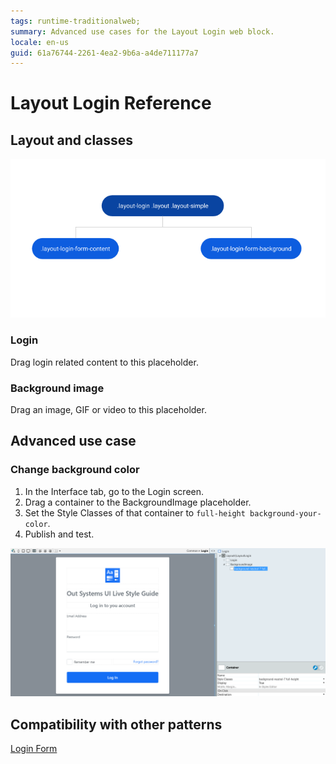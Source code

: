 ```yaml
---
tags: runtime-traditionalweb;
summary: Advanced use cases for the Layout Login web block.
locale: en-us
guid: 61a76744-2261-4ea2-9b6a-a4de711177a7
---
```


# Layout Login Reference

## Layout and classes

![](<images/layoutlogin-1-diag.png>)

### Login

Drag login related content to this placeholder.

### Background image

Drag an image, GIF or video to this placeholder.

## Advanced use case

### Change background color

1. In the Interface tab, go to the Login screen.
1. Drag a container to the BackgroundImage placeholder.
1. Set the Style Classes of that container to `full-height background-your-color`.
1. Publish and test.

![](<images/layoutlogin-2-ss.png?width=750>)

## Compatibility with other patterns

[Login Form](loginform.md)

